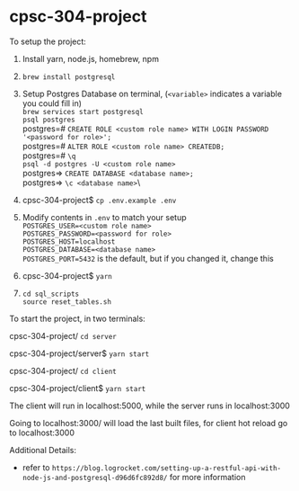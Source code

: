 # cpsc-304-project

To setup the project:

1. Install yarn, node.js, homebrew, npm

1. `brew install postgresql`

1. Setup Postgres Database on terminal, (`<variable>` indicates a variable you could fill in)\
   `brew services start postgresql`\
   `psql postgres`\
   postgres=# `CREATE ROLE <custom role name> WITH LOGIN PASSWORD '<password for role>';`\
   postgres=# `ALTER ROLE <custom role name> CREATEDB;`\
   postgres=# `\q`\
   `psql -d postgres -U <custom role name>`\
   postgres=> `CREATE DATABASE <database name>;`\
   postgres=> `\c <database name>`\

1. cpsc-304-project\$ `cp .env.example .env`

1. Modify contents in `.env` to match your setup\
   `POSTGRES_USER=<custom role name>`\
   `POSTGRES_PASSWORD=<password for role>`\
   `POSTGRES_HOST=localhost`\
   `POSTGRES_DATABASE=<database name>`\
   `POSTGRES_PORT=5432` is the default, but if you changed it, change this

1. cpsc-304-project\$ `yarn`

1. `cd sql_scripts`\
   `source reset_tables.sh`

To start the project, in two terminals:

cpsc-304-project/ `cd server`

cpsc-304-project/server$ `yarn start`


cpsc-304-project/ `cd client`

cpsc-304-project/client$ `yarn start`

The client will run in localhost:5000, while the server runs in localhost:3000

Going to localhost:3000/ will load the last built files, 
for client hot reload go to localhost:3000

Additional Details:

- refer to `https://blog.logrocket.com/setting-up-a-restful-api-with-node-js-and-postgresql-d96d6fc892d8/` for more information
